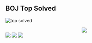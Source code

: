 ## BOJ Top Solved

![top solved](https://topsolved.mayonedev.com/api/boj?handle=jangys7892&row=25&base_color=platinum)

<div align="center">
  <img src="https://topsolved.mayonedev.com/api/boj?handle=jangys7892&row=25&base_color=diamond" />
</div>

<img src="https://topsolved.mayonedev.com/api/boj?handle=jangys7892&row=10&base_color=bronze" />
<img src="https://topsolved.mayonedev.com/api/boj?handle=jangys7892&row=10&base_color=silver" />
<img src="https://topsolved.mayonedev.com/api/boj?handle=jangys7892&row=10&base_color=gold" />

